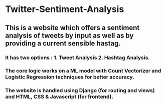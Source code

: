 # Twitter-Sentiment-Analysis

## This is a website which offers a sentiment analysis of tweets by input  as well as by providing a current sensible hastag.
### It has two options : 1. Tweet Analysis 2. Hashtag Analysis.
### The core logic works on a ML model with Count Vectorizer and Logistic Regression techniques for better accuracy.
### The website is handled using Django (for routing and views) and HTML, CSS & Javascript (for frontend).
